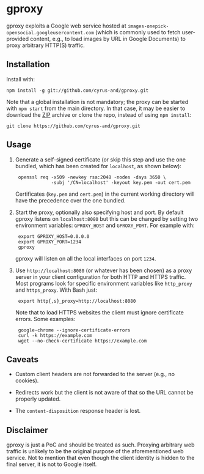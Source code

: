 gproxy
======

gproxy exploits a Google web service hosted at
`images-onepick-opensocial.googleusercontent.com` (which is commonly used to
fetch user-provided content, e.g., to load images by URL in Google Documents) to
proxy arbitrary HTTP(S) traffic.

Installation
------------

Install with:

    npm install -g git://github.com/cyrus-and/gproxy.git

Note that a global installation is not mandatory; the proxy can be started with
`npm start` from the main directory. In that case, it may be easier to download
the [ZIP][zip] archive or clone the repo, instead of using `npm install`:

    git clone https://github.com/cyrus-and/gproxy.git

Usage
-----

1. Generate a self-signed certificate (or skip this step and use the one
   bundled, which has been created for `localhost`, as shown below):

        openssl req -x509 -newkey rsa:2048 -nodes -days 3650 \
                    -subj '/CN=localhost' -keyout key.pem -out cert.pem

   Certificates (`key.pem` and `cert.pem`) in the current working directory will
   have the precedence over the one bundled.

2. Start the proxy, optionally also specifying host and port. By default gproxy
   listens on `localhost:8080` but this can be changed by setting two
   environment variables: `GPROXY_HOST` and `GPROXY_PORT`. For example with:

        export GPROXY_HOST=0.0.0.0
        export GPROXY_PORT=1234
        gproxy

   gproxy will listen on all the local interfaces on port `1234`.

3. Use `http://localhost:8080` (or whatever has been chosen) as a proxy server
   in your client configuration for both HTTP and HTTPS traffic. Most programs
   look for specific environment variables like `http_proxy` and
   `https_proxy`. With Bash just:

        export http{,s}_proxy=http://localhost:8080

   Note that to load HTTPS websites the client must ignore certificate
   errors. Some examples:

        google-chrome --ignore-certificate-errors
        curl -k https://example.com
        wget --no-check-certificate https://example.com

Caveats
-------

* Custom client headers are not forwarded to the server (e.g., no cookies).

* Redirects work but the client is not aware of that so the URL cannot be
  properly updated.

* The `content-disposition` response header is lost.

Disclaimer
----------

gproxy is just a PoC and should be treated as such. Proxying arbitrary web
traffic is unlikely to be the original purpose of the aforementioned web
service. Not to mention that even though the client identity is hidden to the
final server, it is not to Google itself.

[zip]: https://github.com/cyrus-and/gproxy/archive/master.zip
